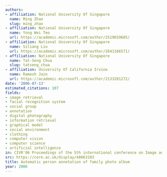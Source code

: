 ```yaml
---
authors:
- affiliation: National University Of Singapore
  name: Ming Zhao
  slug: ming_zhao
- affiliation: National University Of Singapore
  name: Yong Wei Teo
  url: https://academic.microsoft.com/author/2519659605/
- affiliation: National University Of Singapore
  name: Siliang Liu
  url: https://academic.microsoft.com/author/2641166571/
- affiliation: National University Of Singapore
  name: Tat-Seng Chua
  slug: tatseng_chua
- affiliation: University Of California Irvine
  name: Ramesh Jain
  url: https://academic.microsoft.com/author/2133201272/
date: '2006-07-13'
estimated_citations: 107
fields:
- image retrieval
- facial recognition system
- social group
- annotation
- digital photography
- information retrieval
- graphical model
- social environment
- clothing
- computer vision
- computer science
- artificial intelligence
in: CIVR'06 Proceedings of the 5th international conference on Image and Video Retrieval
src: https://core.ac.uk/display/48663103
title: Automatic person annotation of family photo album
year: 2006
---
```

